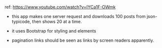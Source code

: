 ref: https://www.youtube.com/watch?v=IYCa1F-OWmk

- this app makes one server request and downloads 100 posts from json-typicode, then shows 20 at a time.

- it uses Bootstrap for styling and elements
- pagination links should be seen as links by screen readers apparently.
